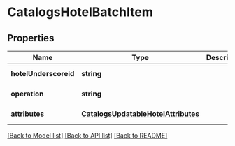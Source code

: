 # CatalogsHotelBatchItem

## Properties
Name | Type | Description | Notes
------------ | ------------- | ------------- | -------------
**hotelUnderscoreid** | **string** |  | [default to null]
**operation** | **string** |  | [default to null]
**attributes** | [**CatalogsUpdatableHotelAttributes**](CatalogsUpdatableHotelAttributes.md) |  | [default to null]

[[Back to Model list]](../README.md#documentation-for-models) [[Back to API list]](../README.md#documentation-for-api-endpoints) [[Back to README]](../README.md)


